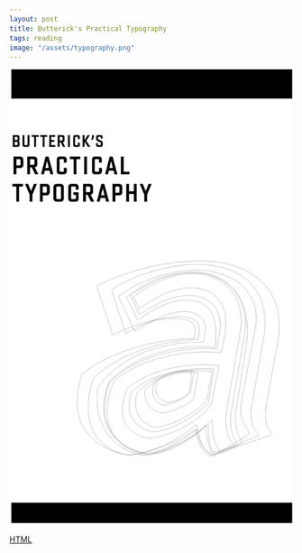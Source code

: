 ```yaml
---
layout: post
title: Butterick's Practical Typography
tags: reading
image: "/assets/typography.png"
---
```

![typography](/assets/typography.png)

[HTML](http://practicaltypography.com/index.html#toc)

